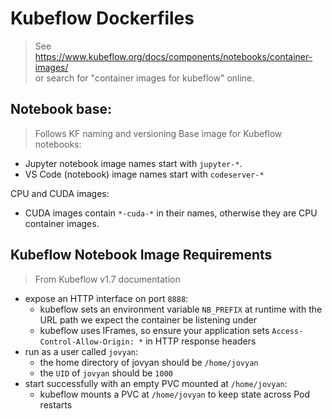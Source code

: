 # Kubeflow Dockerfiles
> See https://www.kubeflow.org/docs/components/notebooks/container-images/
> <br/>
> or search for "container images for kubeflow" online.
## Notebook base:
> Follows KF naming and versioning
Base image for Kubeflow notebooks:
- Jupyter notebook image names start with `jupyter-*`.
- VS Code (notebook) image names start with `codeserver-*`

CPU and CUDA images:
- CUDA images contain `*-cuda-*` in their names, otherwise they are CPU container images.

## Kubeflow Notebook Image Requirements
> From Kubeflow v1.7 documentation
- expose an HTTP interface on port `8888`:
    - kubeflow sets an environment variable `NB_PREFIX` at runtime with the URL path we expect the container be listening under
    - kubeflow uses IFrames, so ensure your application sets
      `Access-Control-Allow-Origin: *` in HTTP response headers
- run as a user called `jovyan`:
    - the home directory of jovyan should be `/home/jovyan`
    - the `UID` of `jovyan` should be `1000`
- start successfully with an empty PVC mounted at `/home/jovyan`:
    - kubeflow mounts a PVC at `/home/jovyan` to keep state across Pod restarts

